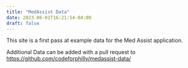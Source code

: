 ```yaml
---
title: "MedAssist Data"
date: 2023-06-01T16:21:54-04:00
draft: false
---
```

This site is a first pass at example data for the Med Assist application.

Additional Data can be added with a pull request to https://github.com/codeforphilly/medassist-data/

